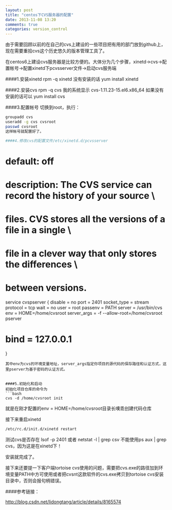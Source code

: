 ```yaml
---
layout: post
title: "centos下CVS服务器的配置"
date: 2013-11-08 13:20
comments: true
categories: version_control 
---
```


由于需要回顾以前的在自己的cvs上建设的一些项目把有用的部门放到github上，现在需要重拾cvs这个历史悠久的版本管理工具了。

<!-- more -->

在centos6上建设cvs服务器是比较方便的。大体分为几个步骤，xinetd->cvs->配置帐号->配置xinetd下pcvsserver文件->启动cvs服务端

####1.安装xinetd
rpm -q xinetd
没有安装的话
yum install xinetd

####2.安装cvs
rpm -q cvs
我的系统显示
cvs-1.11.23-15.el6.x86_64
如果没有安装的话可以
yum install cvs

####3.配置帐号
切换到root，执行：
```bash
groupadd cvs
useradd -g cvs cvsroot
passwd cvsroot
这样帐号就配置好了。

####4.修改cvs的配置文件/etc/xinetd.d/pcvsserver
```
# default: off
# description: The CVS service can record the history of your source \
#              files. CVS stores all the versions of a file in a single \
#              file in a clever way that only stores the differences \
#              between versions.
service cvspserver
{
        disable                 = no
        port                    = 2401
        socket_type             = stream
        protocol                = tcp
        wait                    = no
        user                    = root
        passenv                 = PATH
        server                  = /usr/bin/cvs
        env                     = HOME=/home/cvsroot
        server_args             = -f --allow-root=/home/cvsroot pserver
#       bind                    = 127.0.0.1
}
```
其中env为cvs的环境变量地址，server_args指定你项目的源代码的保存路径和认证方式，这里pserver为基于密码的认证方式。


####5.初始化和启动
初始化项目仓库的命令为
```bash
cvs -d /home/cvsroot init
```
就是在刚才配置的env = HOME=/home/cvsroot目录长噢乖创建代码仓库

接下来重启xinetd
```bash
/etc/rc.d/init.d/xinetd restart
```
测试cvs是否存在
lsof -p 2401
或者
netstat -l | grep csv
不能使用ps aux | grep cvs，因为这是在xinetd下！

安装就完成了。

接下来还要提一下客户端tortoise cvs使用的问题，需要把cvs.exe的路径加到环境变量PATH中方可使用或者把cvsnt这款软件的cvs.exe拷贝到tortoise cvs安装目录中，否则会报句柄错误。


####参考链接：

http://blog.csdn.net/lidongtang/article/details/8165574

